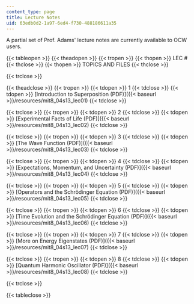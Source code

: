 ```yaml
---
content_type: page
title: Lecture Notes
uid: 63edb0d2-1a97-6ed4-f730-488186611a35
---
```


A partial set of Prof. Adams' lecture notes are currently available to OCW users.

{{< tableopen >}}
{{< theadopen >}}
{{< tropen >}}
{{< thopen >}}
LEC #
{{< thclose >}}
{{< thopen >}}
TOPICS AND FILES
{{< thclose >}}

{{< trclose >}}

{{< theadclose >}}
{{< tropen >}}
{{< tdopen >}}
1
{{< tdclose >}}
{{< tdopen >}}
[Introduction to Superposition (PDF)]({{< baseurl >}}/resources/mit8_04s13_lec01)
{{< tdclose >}}

{{< trclose >}}
{{< tropen >}}
{{< tdopen >}}
2
{{< tdclose >}}
{{< tdopen >}}
[Experimental Facts of Life (PDF)]({{< baseurl >}}/resources/mit8_04s13_lec02)
{{< tdclose >}}

{{< trclose >}}
{{< tropen >}}
{{< tdopen >}}
3
{{< tdclose >}}
{{< tdopen >}}
[The Wave Function (PDF)]({{< baseurl >}}/resources/mit8_04s13_lec03)
{{< tdclose >}}

{{< trclose >}}
{{< tropen >}}
{{< tdopen >}}
4
{{< tdclose >}}
{{< tdopen >}}
[Expectations, Momentum, and Uncertainty (PDF)]({{< baseurl >}}/resources/mit8_04s13_lec04)
{{< tdclose >}}

{{< trclose >}}
{{< tropen >}}
{{< tdopen >}}
5
{{< tdclose >}}
{{< tdopen >}}
[Operators and the Schrödinger Equation (PDF)]({{< baseurl >}}/resources/mit8_04s13_lec05)
{{< tdclose >}}

{{< trclose >}}
{{< tropen >}}
{{< tdopen >}}
6
{{< tdclose >}}
{{< tdopen >}}
[Time Evolution and the Schrödinger Equation (PDF)]({{< baseurl >}}/resources/mit8_04s13_lec06)
{{< tdclose >}}

{{< trclose >}}
{{< tropen >}}
{{< tdopen >}}
7
{{< tdclose >}}
{{< tdopen >}}
[More on Energy Eigenstates (PDF)]({{< baseurl >}}/resources/mit8_04s13_lec07)
{{< tdclose >}}

{{< trclose >}}
{{< tropen >}}
{{< tdopen >}}
8
{{< tdclose >}}
{{< tdopen >}}
[Quantum Harmonic Oscillator (PDF)]({{< baseurl >}}/resources/mit8_04s13_lec08)
{{< tdclose >}}

{{< trclose >}}

{{< tableclose >}}